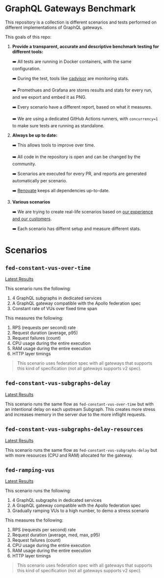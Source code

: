 # GraphQL Gateways Benchmark

This repository is a collection is different scenarios and tests performed on different implementations of GraphQL gateways. 

This goals of this repo:

1. **Provide a transparent, accurate and descriptive benchmark testing for different tools:**

    ➡️ All tests are running in Docker containers, with the same configuration.

    ➡️ During the test, tools like [cadvisor](https://github.com/google/cadvisor) are monitoring stats.

    ➡️ Promethues and Grafana are stores results and stats for every run, and we export and embed it as PNG.

    ➡️ Every scenario have a different report, based on what it measures.

    ➡️ We are using a dedicated GitHub Actions runners, with `concurrency=1` to make sure tests are running as standalone. 

2. **Always be up to date:**

    ➡️ This allows tools to improve over time.

    ➡️ All code in the repository is open and can be changed by the community. 

    ➡️ Scenarios are executed for every PR, and reports are generated automatically per scenario.

    ➡️ [Renovate](https://github.com/renovatebot/renovate) keeps all dependencies up-to-date.

3. **Various scenarios**

    ➡️ We are trying to create real-life scenarios based on [our experience and our customers](https://the-guild.dev). 

    ➡️ Each scenario has differnt setup and measure different stats.

# Scenarios

## `fed-constant-vus-over-time`

[Latest Results](./federation/scenarios/constant-vus-over-time/README.md)

This scenario runs the following:

1. 4 GraphQL subgraphs in dedicated services 
2. A GraphQL gateway compatible with the Apollo federation spec
3. Constant rate of VUs over fixed time span

This measures the following:

1. RPS (requests per second) rate 
2. Request duration (average, p95)
3. Request failures (count)
4. CPU usage during the entire execution
5. RAM usage during the entire execution
6. HTTP layer timings

> This scenario uses federation spec with all gateways that supports this kind of specification (not all gateways supports v2 spec).

## `fed-constant-vus-subgraphs-delay`

[Latest Results](./federation/scenarios/constant-vus-subgraphs-delay/README.md)

This scenario runs the same flow as `fed-constant-vus-over-time` but with an intentional delay on each upstream Subgraph. This creates more stress and increases memory in the server due to the more inflight requests. 

## `fed-constant-vus-subgraphs-delay-resources`

[Latest Results](./federation/scenarios/constant-vus-subgraphs-delay-resources/README.md)

This scenario runs the same flow as `fed-constant-vus-subgraphs-delay` but with more resources (CPU and RAM) allocated for the gateway.

## `fed-ramping-vus`

[Latest Results](./federation/scenarios/ramping-vus/README.md)

This scenario runs the following:

1. 4 GraphQL subgraphs in dedicated services 
2. A GraphQL gateway compatible with the Apollo federation spec
3. Gradually ramping VUs to a high number, to demo a stress scenario

This measures the following:
1. RPS (requests per second) rate 
2. Request duration (average, med, max, p95)
3. Request failures (count)
4. CPU usage during the entire execution
5. RAM usage during the entire execution
6. HTTP layer timings

> This scenario uses federation spec with all gateways that supports this kind of specification (not all gateways supports v2 spec).
